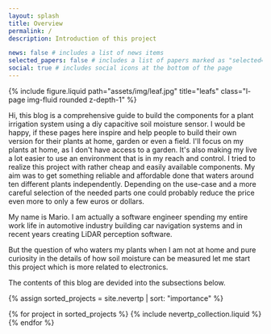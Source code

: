 ```yaml
---
layout: splash
title: Overview
permalink: /
description: Introduction of this project

news: false # includes a list of news items
selected_papers: false # includes a list of papers marked as "selected={true}"
social: true # includes social icons at the bottom of the page
---
```


{% include figure.liquid path="assets/img/leaf.jpg" title="leafs" class="l-page img-fluid rounded z-depth-1" %}

Hi, this blog is a comprehensive guide to build the components for a plant irrigation system using a diy capacitive soil moisture sensor. I would be happy, if these pages here inspire and help people to build their own version for their plants at home, garden or even a field. I'll focus on my plants at home, as I don't have access to a garden. It's also making my live a lot easier to use an environment that is in my reach and control. I tried to realize this project with rather cheap and easily available components. My aim was to get something reliable and affordable done that waters around ten different plants independently. Depending on the use-case and a more careful selection of the needed parts one could probably reduce the price even more to only a few euros or dollars.

My name is Mario. I am actually a software engineer spending my entire work life in automotive industry building car navigation systems and in recent years creating LiDAR perception software. 

But the question of who waters my plants when I am not at home and pure curiosity in the details of how soil moisture can be measured let me start this project which is more related to electronics. 

The contents of this blog are devided into the subsections below. 
 
{% assign sorted_projects = site.nevertp | sort: "importance" %}

<!-- Generate cards for each project -->
<div class="container">
  <div class="row row-cols-1">
  {% for project in sorted_projects %}
    {% include nevertp_collection.liquid %}
  {% endfor %}
  </div>
</div>
